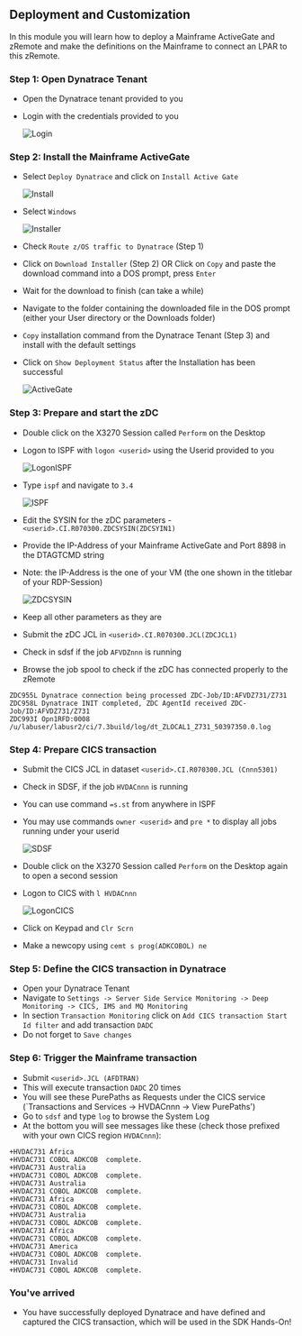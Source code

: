 ## Deployment and Customization

In this module you will learn how to deploy a Mainframe ActiveGate and zRemote and make the definitions on the Mainframe to connect an LPAR to this zRemote.

### Step 1: Open Dynatrace Tenant
- Open the Dynatrace tenant provided to you
- Login with the credentials provided to you

  ![Login](../../assets/images/Credentials.png)

### Step 2: Install the Mainframe ActiveGate
- Select `Deploy Dynatrace` and click on `Install Active Gate`

  ![Install](../../assets/images/Install_AG.png)

- Select `Windows`

  ![Installer](../../assets/images/Installer.png)

- Check `Route z/OS traffic to Dynatrace` (Step 1)
- Click on `Download Installer` (Step 2) OR Click on `Copy` and paste the download command into a DOS prompt, press `Enter`
- Wait for the download to finish (can take a while)
- Navigate to the folder containing the downloaded file in the DOS prompt (either your User directory or the Downloads folder)
- `Copy` installation command from the Dynatrace Tenant (Step 3) and install with the default settings
- Click on `Show Deployment Status` after the Installation has been successful

  ![ActiveGate](../../assets/images/MF_AG_Details.png)

### Step 3: Prepare and start the zDC
- Double click on the X3270 Session called `Perform` on the Desktop
- Logon to ISPF with `logon <userid>` using the Userid provided to you 

  ![LogonISPF](../../assets/images/Logon_ISPF.png)

- Type `ispf` and navigate to `3.4`

  ![ISPF](../../assets/images/ISPF.png)

- Edit the SYSIN for the zDC parameters - `<userid>.CI.R070300.ZDCSYSIN(ZDCSYIN1)`
- Provide the IP-Address of your Mainframe ActiveGate and Port 8898 in the DTAGTCMD string
- Note: the IP-Address is the one of your VM (the one shown in the titlebar of your RDP-Session)

  ![ZDCSYSIN](../../assets/images/ZDCSYSIN.png)

- Keep all other parameters as they are  
- Submit the zDC JCL in `<userid>.CI.R070300.JCL(ZDCJCL1)`
- Check in sdsf if the job `AFVDZnnn` is running
- Browse the job spool to check if the zDC has connected properly to the zRemote

```
ZDC955L Dynatrace connection being processed ZDC-Job/ID:AFVDZ731/Z731                  
ZDC958L Dynatrace INIT completed, ZDC AgentId received ZDC-Job/ID:AFVDZ731/Z731        
ZDC993I Opn1RFD:0008  /u/labuser/labusr2/ci/7.3build/log/dt_ZLOCAL1_Z731_50397350.0.log
```

### Step 4: Prepare CICS transaction
- Submit the CICS JCL in dataset `<userid>.CI.R070300.JCL (Cnnn5301)`
- Check in SDSF, if the job `HVDACnnn` is running
- You can use command `=s.st` from anywhere in ISPF
- You may use commands `owner <userid>` and `pre *` to display all jobs running under your userid

  ![SDSF](../../assets/images/sdsf.png)

- Double click on the X3270 Session called `Perform` on the Desktop again to open a second session
- Logon to CICS with `l HVDACnnn` 

  ![LogonCICS](../../assets/images/Logon_CICS.png)

- Click on Keypad and `Clr Scrn`
- Make a newcopy using `cemt s prog(ADKCOBOL) ne` 

### Step 5: Define the CICS transaction in Dynatrace
- Open your Dynatrace Tenant
- Navigate to `Settings -> Server Side Service Monitoring -> Deep Monitoring -> CICS, IMS and MQ Monitoring` 
- In section `Transaction Monitoring` click on `Add CICS transaction Start Id filter` and add transaction `DADC`
- Do not forget to `Save changes`

### Step 6: Trigger the Mainframe transaction 
- Submit `<userid>.JCL (AFDTRAN)` 
- This will execute transaction `DADC` 20 times
- You will see these PurePaths as Requests under the CICS service (`Transactions and Services -> HVDACnnn -> View PurePaths')
- Go to `sdsf` and type `log` to browse the System Log
- At the bottom you will see messages like these (check those prefixed with your own CICS region `HVDACnnn`):
```
+HVDAC731 Africa                 
+HVDAC731 COBOL ADKCOB  complete.
+HVDAC731 Australia              
+HVDAC731 COBOL ADKCOB  complete.
+HVDAC731 Australia              
+HVDAC731 COBOL ADKCOB  complete.
+HVDAC731 Africa                 
+HVDAC731 COBOL ADKCOB  complete.
+HVDAC731 Australia              
+HVDAC731 COBOL ADKCOB  complete.
+HVDAC731 Africa                 
+HVDAC731 COBOL ADKCOB  complete.
+HVDAC731 America                
+HVDAC731 COBOL ADKCOB  complete.
+HVDAC731 Invalid                
+HVDAC731 COBOL ADKCOB  complete. 
```

### You've arrived
- You have successfully deployed Dynatrace and have defined and captured the CICS transaction, which will be used in the SDK Hands-On! 
